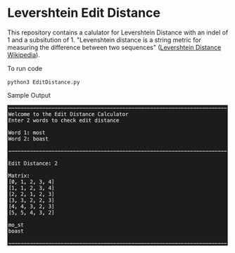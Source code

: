 # Levershtein Edit Distance

This repository contains a calulator for Levershtein Distance with an indel of 1 and a subsitution of 1. "Levenshtein distance is a string metric for measuring the difference between two sequences" ([Levershtein Distance Wikipedia](https://en.wikipedia.org/wiki/Levenshtein_distance)).

To run code
```
python3 EditDistance.py
```

Sample Output

![Output](https://github.com/BrandonCap/Levenshtein-Edit-Distance/blob/main/assets/program-output.png)
